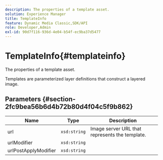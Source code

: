 ```yaml
---
description: The properties of a template asset.
solution: Experience Manager
title: TemplateInfo
feature: Dynamic Media Classic,SDK/API
role: Developer,Admin
exl-id: 90d7f116-936d-4e04-b54f-ec9ba37d5477
---
```

# TemplateInfo{#templateinfo}

The properties of a template asset.

 Templates are parameterized layer definitions that construct a layered image. 

## Parameters {#section-2fc9bea56b6d4b72b80d4f04c5f9b862}

|  Name  | Type  | Description  |
|---|---|---|
|  url  | `xsd:string`  | Image server URL that represents the template.  |
|  urlModifier  | `xsd:string`  | |
|  urlPostApplyModifier  | `xsd:string`  | |
